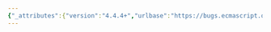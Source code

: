 ```yaml
---
{"_attributes":{"version":"4.4.4+","urlbase":"https://bugs.ecmascript.org/","maintainer":"dherman@mozilla.com"},"bug":{"bug_id":4537,"creation_ts":"2015-09-18 07:22:00 -0700","short_desc":"6.1.7.3, [[GetOwnProperty]]: Value attribute change if configurable = false","delta_ts":"2015-09-18 07:22:48 -0700","product":"ECMA-262 Edition 6","component":"technical issues","version":"unspecified","rep_platform":"All","op_sys":"All","bug_status":"CONFIRMED","priority":"Normal","bug_severity":"normal","everconfirmed":true,"reporter":{"uid":"andrebargull","name":"André Bargull"},"assigned_to":{"uid":"allen","name":"Allen Wirfs-Brock"},"long_desc":[{"commentid":14699,"comment_count":0,"who":{"uid":"andrebargull","name":"André Bargull"},"bug_when":"2015-09-18 07:22:48 -0700","thetext":"6.1.7.3 Invariants of the Essential Internal Methods\n\n[[GetOwnProperty]] (P)\n\n4th bullet point:\n---\nIf P’s attributes other than [[Writable]] may change over time or if the property might disappear, then P’s [[Configurable]] attribute must be true.\n---\n\n\nThat description is not quite correct: The [[Value]] attribute may change if [[Configurable]] = false and [[Writable]] = true."}]}}
---
```

